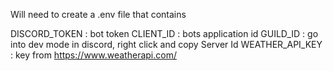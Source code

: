 Will need to create a .env file that contains

DISCORD_TOKEN : bot token
CLIENT_ID : bots application id
GUILD_ID : go into dev mode in discord, right click and copy Server Id
WEATHER_API_KEY : key from https://www.weatherapi.com/